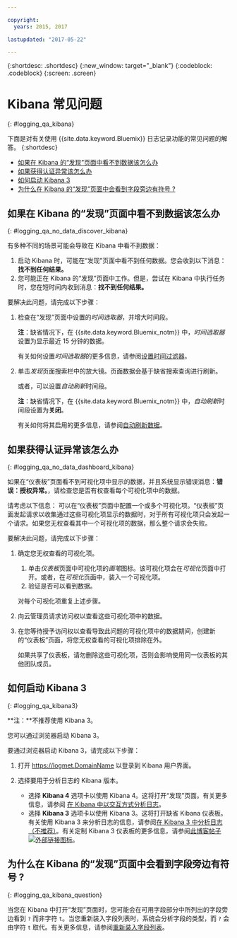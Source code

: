 ```yaml
---

copyright:
  years: 2015, 2017

lastupdated: "2017-05-22"

---
```



{:shortdesc: .shortdesc}
{:new_window: target="_blank"}
{:codeblock: .codeblock}
{:screen: .screen}


# Kibana 常见问题
{: #logging_qa_kibana}

下面是对有关使用 {{site.data.keyword.Bluemix}} 日志记录功能的常见问题的解答。
{:shortdesc}

* [如果在 Kibana 的“发现”页面中看不到数据该怎么办](logging_qa_kibana.html#logging_qa_no_data_discover_kibana)
* [如果获得认证异常该怎么办](logging_qa_kibana.html#logging_qa_no_data_dashboard_kibana)
* [如何启动 Kibana 3](logging_qa_kibana.html#logging_qa_kibana3)
* [为什么在 Kibana 的“发现”页面中会看到字段旁边有符号 ?](logging_qa_kibana.html#logging_qa_kibana_question)

## 如果在 Kibana 的“发现”页面中看不到数据该怎么办
{: #logging_qa_no_data_discover_kibana}

有多种不同的场景可能会导致在 Kibana 中看不到数据：

1. 启动 Kibana 时，可能在“发现”页面中看不到任何数据。您会收到以下消息：**找不到任何结果。** 
2. 您可能正在 Kibana 的“发现”页面中工作。但是，尝试在 Kibana 中执行任务时，您在短时间内收到消息：**找不到任何结果。**

要解决此问题，请完成以下步骤：

1. 检查在“发现”页面中设置的*时间选取器*，并增大时间段。 

    **注**：缺省情况下，在 {{site.data.keyword.Bluemix_notm}} 中，*时间选取器*设置为显示最近 15 分钟的数据。

    有关如何设置*时间选取器*的更多信息，请参阅[设置时间过滤器](../kibana4/k4_filter_logs.html#set_time_filter)。
       
2. 单击*发现*页面搜索栏中的放大镜。页面数据会基于缺省搜索查询进行刷新。

    或者，可以设置*自动刷新*时间段。

    **注**：缺省情况下，在 {{site.data.keyword.Bluemix_notm}} 中，*自动刷新*时间段设置为**关闭**。
    
    有关如何将其启用的更多信息，请参阅[自动刷新数据](../kibana4/logging_kibana_analize_logs_interactively.html#kibana_discover_view_refresh_interval)。



## 如果获得认证异常该怎么办
{: #logging_qa_no_data_dashboard_kibana}

如果在“仪表板”页面看不到可视化项中显示的数据，并且系统显示错误消息：**错误：授权异常。**，请检查您是否有权查看每个可视化项中的数据。

请考虑以下信息：
可以在“仪表板”页面中配置一个或多个可视化项。“仪表板”页面发起请求以收集通过这些可视化项显示的数据时，对于所有可视化项只会发起一个请求。如果您无权查看其中一个可视化项的数据，那么整个请求会失败。

要解决此问题，请完成以下步骤：

1. 确定您无权查看的可视化项。

    1. 单击*仪表板*页面中可视化项的*画笔*图标。该可视化项会在*可视化*页面中打开。或者，在*可视化*页面中，装入一个可视化项。 
    2. 验证是否可以看到数据。
    
    对每个可视化项重复上述步骤。

2. 向云管理员请求访问权以查看这些可视化项中的数据。

3. 在您等待授予访问权以查看导致此问题的可视化项中的数据期间，创建新的“仪表板”页面，将您无权查看的可视化项排除在外。 

    如果共享了仪表板，请勿删除这些可视化项，否则会影响使用同一仪表板的其他团队成员。

## 如何启动 Kibana 3
{: #logging_qa_kibana3}

**注：**不推荐使用 Kibana 3。

您可以通过浏览器启动 Kibana 3。

要通过浏览器启动 Kibana 3，请完成以下步骤：

1. 打开 [https://logmet.<span class="keyword" data-hd-keyref="DomainName">DomainName</span>](https://logmet.{DomainName}) 以登录到 Kibana 用户界面。
    
2. 选择要用于分析日志的 Kibana 版本。
    * 选择 **Kibana 4** 选项卡以使用 Kibana 4。这将打开“发现”页面。有关更多信息，请参阅 [在 Kibana 中以交互方式分析日志](logging_kibana_analize_logs_interactively.html#kibana_analize_logs_interactively)。
    * 选择 **Kibana 3** 选项卡以使用 Kibana 3。这将打开缺省 Kibana 仪表板。有关使用 Kibana 3 来分析日志的信息，请参阅[在 Kibana 3 中分析日志（不推荐）](../logging_view_kibana3.html#analyzing_logs_Kibana3)。有关定制 Kibana 3 仪表板的更多信息，请参阅[此博客帖子 ![外部链接图标](../../../icons/launch-glyph.svg "外部链接图标")](https://www.ibm.com/blogs/bluemix/2015/09/creating-custom-kibana-dashboard-in-bluemix/)。
     

## 为什么在 Kibana 的“发现”页面中会看到字段旁边有符号 ?
{: #logging_qa_kibana_question}

当您在 Kibana 中打开“发现”页面时，您可能会在可用字段部分中所列出的字段旁边看到 `?` 而非字符 `t`。当您重新装入字段列表时，系统会分析字段的类型，而 `?` 会由字符 `t` 取代。有关更多信息，请参阅[重新装入字段列表](../kibana4/logging_kibana_analize_logs_interactively.html#kibana_discover_view_reload_fields)。



